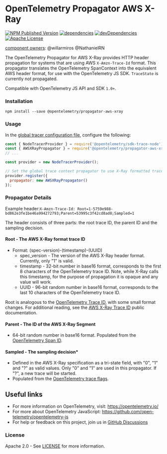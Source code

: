 # OpenTelemetry Propagator AWS X-Ray

[![NPM Published Version][npm-img]][npm-url]
[![dependencies][dependencies-image]][dependencies-url]
[![devDependencies][devDependencies-image]][devDependencies-url]
[![Apache License][license-image]][license-image]

[component owners](https://github.com/open-telemetry/opentelemetry-js-contrib/blob/main/.github/component_owners.yml): @willarmiros @NathanielRN

The OpenTelemetry Propagator for AWS X-Ray provides HTTP header propagation for systems that are using AWS `X-Amzn-Trace-Id` format.
This propagator translates the OpenTelemetry SpanContext into the equivalent AWS header format, for use with the OpenTelemetry JS SDK.
`TraceState` is currently not propagated.

Compatible with OpenTelemetry JS API and SDK `1.0+`.

### Installation

```
npm install --save @opentelemetry/propagator-aws-xray
```

### Usage

In the [global tracer configuration file](https://github.com/open-telemetry/opentelemetry-js/blob/master/getting-started/README.md#initialize-a-global-tracer), configure the following:

```js
const { NodeTracerProvider } = require('@opentelemetry/sdk-trace-node');
const { AWSXRayPropagator } = require('@opentelemetry/propagator-aws-xray');
// ...

const provider = new NodeTracerProvider();

// Set the global trace context propagator to use X-Ray formatted trace header
provider.register({
  propagator: new AWSXRayPropagator()
});
```

### Propagator Details

Example header:`X-Amzn-Trace-Id: Root=1-5759e988-bd862e3fe1be46a994272793;Parent=53995c3f42cd8ad8;Sampled=1`

The header consists of three parts: the root trace ID, the parent ID and the sampling decision.

#### Root - The AWS X-Ray format trace ID

* Format: (spec-version)-(timestamp)-(UUID)
    * spec_version - The version of the AWS X-Ray header format. Currently, only "1" is valid.
    * timestamp - 32-bit number in base16 format, corresponds to the first 8 characters of the OpenTelemetry trace ID. Note, while X-Ray calls this timestamp, for the purpose of propagation it is opaque and any value will work.
    * UUID - 96-bit random number in base16 format, corresponds to the last 10 characters of the OpenTelemetry trace ID.

Root is analogous to the [OpenTelemetry Trace ID](https://github.com/open-telemetry/opentelemetry-specification/blob/master/specification/overview.md#spancontext), with some small format changes.
For additional reading, see the [AWS X-Ray Trace ID](https://docs.aws.amazon.com/xray/latest/devguide/xray-api-sendingdata.html#xray-api-traceids) public documentation.

#### Parent - The ID of the AWS X-Ray Segment

* 64-bit random number in base16 format. Populated from the [OpenTelemetry Span ID](https://github.com/open-telemetry/opentelemetry-specification/blob/master/specification/overview.md#spancontext).

#### Sampled - The sampling decision*

* Defined in the AWS X-Ray specification as a tri-state field, with "0", "1" and "?" as valid values. Only "0" and "1" are used in this propagator. If "?", a new trace will be started.
* Populated from the [OpenTelemetry trace flags](https://github.com/open-telemetry/opentelemetry-specification/blob/master/specification/overview.md#spancontext).

## Useful links

- For more information on OpenTelemetry, visit: <https://opentelemetry.io/>
- For more about OpenTelemetry JavaScript: <https://github.com/open-telemetry/opentelemetry-js>
- For help or feedback on this project, join us in [GitHub Discussions][discussions-url]

### License

Apache 2.0 - See [LICENSE][license-url] for more information.

[discussions-url]: https://github.com/open-telemetry/opentelemetry-js/discussions
[license-url]: https://github.com/open-telemetry/opentelemetry-js-contrib/blob/main/LICENSE
[license-image]: https://img.shields.io/badge/license-Apache_2.0-green.svg?style=flat
[dependencies-image]: https://status.david-dm.org/gh/open-telemetry/opentelemetry-js-contrib.svg?path=propagators%2Fopentelemetry-propagator-aws-xray
[dependencies-url]: https://david-dm.org/open-telemetry/opentelemetry-js-contrib?path=propagators%2Fopentelemetry-propagator-aws-xray
[devDependencies-image]: https://status.david-dm.org/gh/open-telemetry/opentelemetry-js-contrib.svg?path=propagators%2Fopentelemetry-propagator-aws-xray&type=dev
[devDependencies-url]: https://david-dm.org/open-telemetry/opentelemetry-js-contrib?path=propagators%2Fopentelemetry-propagator-aws-xray&type=dev
[npm-url]: https://www.npmjs.com/package/@opentelemetry/propagator-aws-xray
[npm-img]: https://badge.fury.io/js/%40opentelemetry%2Fpropagator-aws-xray.svg
